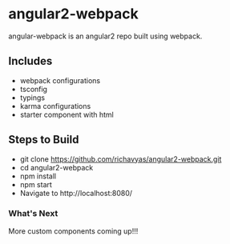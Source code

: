 # angular2-webpack

angular-webpack is an angular2 repo built using webpack.

## Includes
- webpack configurations
- tsconfig
- typings
- karma configurations
- starter component with html

## Steps to Build
- git clone https://github.com/richavyas/angular2-webpack.git
- cd angular2-webpack
- npm install
- npm start
- Navigate to http://localhost:8080/

### What's Next
More custom components coming up!!!

